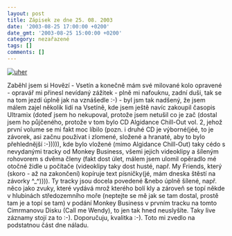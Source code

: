 ```yaml
---
layout: post
title: Zápisek ze dne 25. 08. 2003
date: '2003-08-25 17:00:00 +0200'
date_gmt: '2003-08-25 15:00:00 +0200'
category: nezařazené
tags: []
comments: []
---
```

<p>
<div >  <a href="/%base_url%/assets/old-images/uher.jpg"><img alt="uher" src="%base_url%/assets/old-images/uher.jpg"></a>  </div>
<p>Zaběhl jsem si Hovězí - Vsetín a konečně mám své milované kolo opravené - opravář mi přinesl nevídaný zážitek -  plně mi nafouknu, zadní duši, tak se na tom jezdí úplně jak na vznášedle :-) - byl jsm tak nadšený, že jsem málem  zajel několik lidí na Vsetíně, kde jsem ještě navíc zakoupil časopis Ultramix (doteď jsem ho nekupoval, protože  jsem netušil co je zač (dostal jsem ho půjčeného, protože v tom bylo CD Algidance Chill-Out vol. 2, jehož první  volume se mi fakt moc líbilo (pozn. i druhé CD je výborné(jéé, to je závorek, asi začnu používat i zlomené, složené  a hranaté, aby to bylo přehlednější :-))))), kde bylo vložené (mimo  Algidance Chill-Out) taky cédo s nevydanými tracky od Monkey Business, všemi jejich videoklipy a šíleným rohovorem  s dvěma členy (fakt dost úlet, málem jsem ulomil opěradlo mé otočné židle u počítače (videoklipy taky dost husté,  např. My Friends, který (skoro - až na zakončení) kopíruje text písničky(jé, mám dneska štěstí na závorky ^_^)))).  Ty tracky jsou docela povedené &nebo úplně šílené, např. něco jako zvuky, které vydává mrož kterého  bolí kly a zároveň se topí někde v hlubinách středozemního moře (neptejte se mě jak se tam dostal, prostě tam  je a topí se tam) v podání Monkey Business v prvním tracku na tomto Cimrmanovu Disku (Call me Wendy),  to jen tak hned neuslyšíte. Taky live záznamy stojí za to :-). Doporučuju, kvalitka :-). Toto mi zvedlo na podstatnou  část dne náladu.</p>
